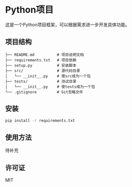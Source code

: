 # Python项目

这是一个Python项目框架，可以根据需求进一步开发具体功能。

## 项目结构

```
├── README.md          # 项目说明文档
├── requirements.txt   # 项目依赖
├── setup.py           # 安装脚本
├── src/               # 源代码目录
│   └── __init__.py    # 使src成为一个包
├── tests/             # 测试目录
│   └── __init__.py    # 使tests成为一个包
└── .gitignore         # Git忽略文件
```

## 安装

```bash
pip install -r requirements.txt
```

## 使用方法

待补充

## 许可证

MIT